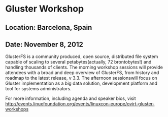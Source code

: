 # Gluster Workshop
## Location: Barcelona, Spain
## Date: November 8, 2012

GlusterFS is a community produced, open source, distributed file system capable of scaling to several petabytes(actually, 72 brontobytes!) and handling thousands of clients. The morning workshop sessions will provide attendees with a broad and deep overview of GlusterFS, from history and roadmap to the latest release, v 3.3. The afternoon sessionswill focus on Gluster implementation as a big data solution, development platform and tool for systems administrators.

For more information, including agenda and speaker bios, visit http://events.linuxfoundation.org/events/linuxcon-europe/ovirt-gluster-workshops
